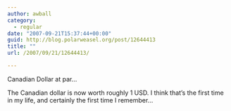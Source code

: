 ```yaml
---
author: awball
category:
  - regular
date: "2007-09-21T15:37:44+00:00"
guid: http://blog.polarweasel.org/post/12644413
title: ""
url: /2007/09/21/12644413/

---
```

Canadian Dollar at par…

The Canadian dollar is now worth roughly 1 USD. I think that’s the first time in my life, and certainly the first time I remember…
